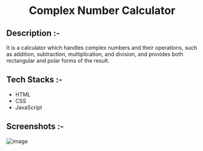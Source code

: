 # <p align="center">Complex Number Calculator</p>

## Description :-

It is a calculator which handles complex numbers and their operations, such as addition, subtraction, multiplication, and division, and provides both rectangular and polar forms of the result. 

## Tech Stacks :-

- HTML
- CSS
- JavaScript

## Screenshots :-

![image](https://github.com/Rakesh9100/CalcDiverse/assets/73993775/5276968a-c78f-4028-9fc6-c9838a72cf32)
